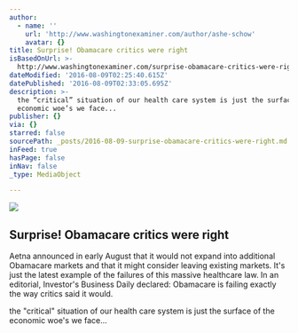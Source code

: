 ```yaml
---
author:
  - name: ''
    url: 'http://www.washingtonexaminer.com/author/ashe-schow'
    avatar: {}
title: Surprise! Obamacare critics were right
isBasedOnUrl: >-
  http://www.washingtonexaminer.com/surprise-obamacare-critics-were-right/article/2598829
dateModified: '2016-08-09T02:25:40.615Z'
datePublished: '2016-08-09T02:33:05.695Z'
description: >-
  the “critical” situation of our health care system is just the surface of the
  economic woe’s we face...
publisher: {}
via: {}
starred: false
sourcePath: _posts/2016-08-09-surprise-obamacare-critics-were-right.md
inFeed: true
hasPage: false
inNav: false
_type: MediaObject

---
```

<article style=""><img src="https://imgflo.herokuapp.com/graph/vahj1ThiexotieMo/a7536076740badd79ae5f1a93882a448/noop.jpg?input=http%3A%2F%2Fcdn.washingtonexaminer.biz%2Fcache%2Fr960-1c54e8028c3871b8bddac1fce5acb20a.jpg%3Fv%3D2016.08.08.xx" /><h1>Surprise! Obamacare critics were right</h1><p>Aetna announced in early August that it would not expand into additional Obamacare markets and that it might consider leaving existing markets. It's just the latest example of the failures of this massive healthcare law. In an editorial, Investor's Business Daily declared: Obamacare is failing exactly the way critics said it would.</p></article>

the "critical" situation of our health care system is just the surface of the economic woe's we face...